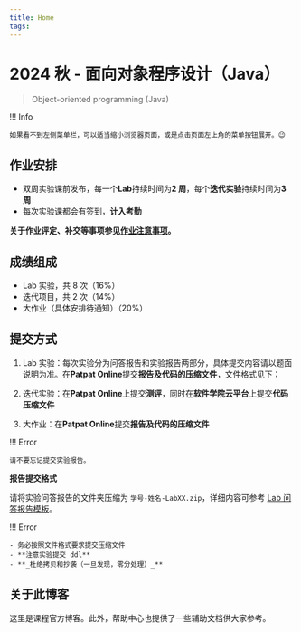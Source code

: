 ```yaml
---
title: Home
tags:
---
```


# 2024 秋 - 面向对象程序设计（Java）

> Object-oriented programming (Java)

!!! Info

    如果看不到左侧菜单栏，可以适当缩小浏览器页面，或是点击页面左上角的菜单按钮展开。😉

## 作业安排

- 双周实验课前发布，每一个**Lab**持续时间为**2 周**，每个**迭代实验**持续时间为**3 周**
- 每次实验课都会有签到，**计入考勤**

**关于作业评定、补交等事项参见[作业注意事项](/tutorial/Homework-Notice/)。**

## 成绩组成

- Lab 实验，共 8 次（16%）
- 迭代项目，共 2 次（14%）
- 大作业（具体安排待通知）（20%）

## 提交方式

1. Lab 实验：每次实验分为问答报告和实验报告两部分，具体提交内容请以题面说明为准。在**Patpat Online**提交**报告及代码的压缩文件**，文件格式见下；

2. 迭代实验：在**Patpat Online**上提交**测评**，同时在**软件学院云平台**上提交**代码压缩文件**

3. 大作业：在**Patpat Online**提交**报告及代码的压缩文件**

!!! Error

    请不要忘记提交实验报告。

**报告提交格式**

请将实验问答报告的文件夹压缩为 `学号-姓名-LabXX.zip`，详细内容可参考 [Lab 问答报告模板](/tutorial/Lab-Template)。

!!! Error

    - 务必按照文件格式要求提交压缩文件
    - **注意实验提交 ddl**
    - **_杜绝拷贝和抄袭（一旦发现，零分处理）_**

## 关于此博客

这里是课程官方博客。此外，帮助中心也提供了一些辅助文档供大家参考。
